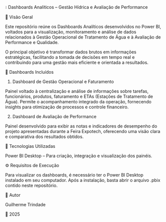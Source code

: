 💧 Dashboards Analíticos – Gestão Hídrica e Avaliação de Performance

📖 Visão Geral

Este repositório reúne os Dashboards Analíticos desenvolvidos no Power BI, voltados para a visualização, monitoramento e análise de dados relacionados à Gestão Operacional de Tratamento de Água e à Avaliação de Performance e Qualidade.

O principal objetivo é transformar dados brutos em informações estratégicas, facilitando a tomada de decisões em tempo real e contribuindo para uma gestão mais eficiente e orientada a resultados.

🎯 Dashboards Incluídos
1. Dashboard de Gestão Operacional e Faturamento

Painel voltado à centralização e análise de informações sobre tarefas, funcionários, produtos, faturamento e ETAs (Estações de Tratamento de Água).
Permite o acompanhamento integrado da operação, fornecendo insights para otimização de processos e controle financeiro.

2. Dashboard de Avaliação de Performance

Painel desenvolvido para exibir as notas e indicadores de desempenho do projeto apresentadas durante a Feira Expotech, oferecendo uma visão clara e comparativa dos resultados obtidos.

🧠 Tecnologias Utilizadas

Power BI Desktop – Para criação, integração e visualização dos painéis.

⚙️ Requisitos de Execução

Para visualizar os dashboards, é necessário ter o Power BI Desktop instalado em seu computador.
Após a instalação, basta abrir o arquivo .pbix contido neste repositório.

👤 Autor

Guilherme Trindade

📅 2025
